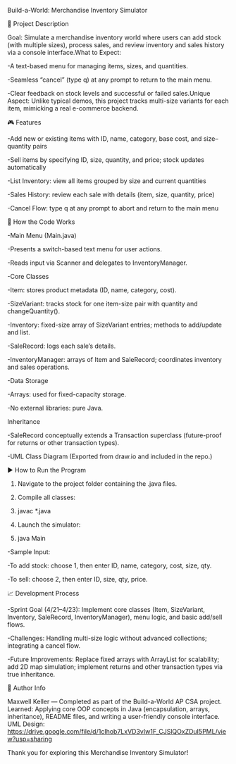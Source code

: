 Build-a-World: Merchandise Inventory Simulator

📌 Project Description

Goal: Simulate a merchandise inventory world where users can add stock (with multiple sizes), process sales, and review inventory and sales history via a console interface.What to Expect:

-A text-based menu for managing items, sizes, and quantities.

-Seamless “cancel” (type q) at any prompt to return to the main menu.

-Clear feedback on stock levels and successful or failed sales.Unique Aspect: Unlike typical demos, this project tracks multi-size variants for each item, mimicking a real e-commerce backend.

🎮 Features

-Add new or existing items with ID, name, category, base cost, and size–quantity pairs

-Sell items by specifying ID, size, quantity, and price; stock updates automatically

-List Inventory: view all items grouped by size and current quantities

-Sales History: review each sale with details (item, size, quantity, price)

-Cancel Flow: type q at any prompt to abort and return to the main menu

🧱 How the Code Works

-Main Menu (Main.java)

-Presents a switch-based text menu for user actions.

-Reads input via Scanner and delegates to InventoryManager.

-Core Classes

-Item: stores product metadata (ID, name, category, cost).

-SizeVariant: tracks stock for one item-size pair with quantity and changeQuantity().

-Inventory: fixed-size array of SizeVariant entries; methods to add/update and list.

-SaleRecord: logs each sale’s details.

-InventoryManager: arrays of Item and SaleRecord; coordinates inventory and sales operations.

-Data Storage

-Arrays: used for fixed-capacity storage.

-No external libraries: pure Java.

Inheritance

-SaleRecord conceptually extends a Transaction superclass (future-proof for returns or other transaction types).

-UML Class Diagram  (Exported from draw.io and included in the repo.)

▶️ How to Run the Program

1. Navigate to the project folder containing the .java files.

2. Compile all classes:

3. javac *.java

4. Launch the simulator:

5. java Main

-Sample Input:

-To add stock: choose 1, then enter ID, name, category, cost, size, qty.

-To sell: choose 2, then enter ID, size, qty, price.

📈 Development Process

-Sprint Goal (4/21–4/23): Implement core classes (Item, SizeVariant, Inventory, SaleRecord, InventoryManager), menu logic, and basic add/sell flows.

-Challenges: Handling multi-size logic without advanced collections; integrating a cancel flow.

-Future Improvements: Replace fixed arrays with ArrayList for scalability; add 2D map simulation; implement returns and other transaction types via true inheritance.

🧠 Author Info

Maxwell Keller — Completed as part of the Build-a-World AP CSA project. Learned: Applying core OOP concepts in Java (encapsulation, arrays, inheritance), README files, and writing a user-friendly console interface.
UML Design: https://drive.google.com/file/d/1cIhob7LxVD3vIw1F_CJSlQOxZDuI5PML/view?usp=sharing

Thank you for exploring this Merchandise Inventory Simulator!
